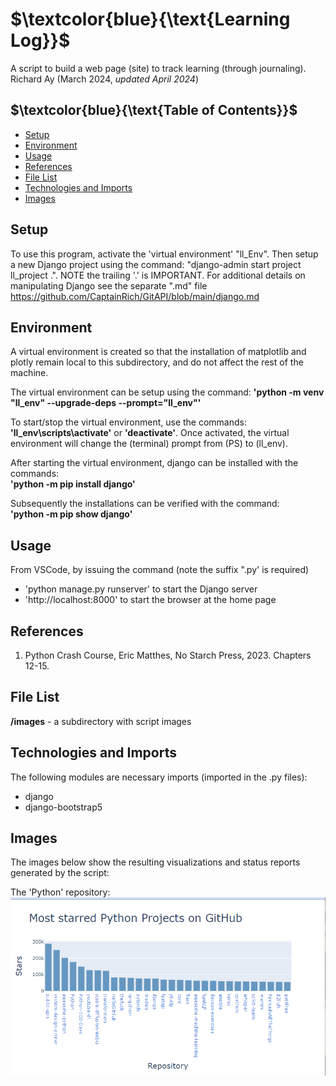 # $`\textcolor{blue}{\text{Learning Log}}`$
A script to build a web page (site) to track learning (through journaling).
Richard Ay (March 2024, *updated April 2024*)

## $`\textcolor{blue}{\text{Table of Contents}}`$
* [Setup](#setup)
* [Environment](#environment)
* [Usage](#Usage)
* [References](#references)
* [File List](#file-list)
* [Technologies and Imports](#Technologies-and-Imports)
* [Images](#Images)

## Setup

To use this program, activate the 'virtual environment' "ll_Env".  Then setup a
new Django project using the command: "django-admin start project ll_project .". 
NOTE the trailing '.' is IMPORTANT.  For additional details on manipulating Django
see the separate ".md" file https://github.com/CaptainRich/GitAPI/blob/main/django.md  

## Environment
A virtual environment is created so that the installation of matplotlib and plotly
remain local to this subdirectory, and do not affect the rest of the machine.

The virtual environment can be setup using the command: 
**'python -m venv "ll_env" --upgrade-deps --prompt="ll_env"'**

To start/stop the virtual environment, use the commands: **'ll_env\scripts\activate'** 
or **'deactivate'**. Once activated, the virtual environment will change the (terminal) 
prompt from (PS) to (ll_env).

After starting the virtual environment, django can be installed 
with the commands:  
**'python -m pip install django'**  
 

Subsequently the installations can be verified with the command:   
**'python -m pip show django'**  



## Usage
From VSCode, by issuing the command (note the suffix ".py' is required)  
- 'python manage.py runserver'   to start the Django server
- 'http://localhost:8000'        to start the browser at the home page 

 


## References
1. Python Crash Course, Eric Matthes, No Starch Press, 2023. Chapters 12-15.  


## File List


**/images** - a subdirectory with script images  


## Technologies and Imports
The following modules are necessary imports (imported in the .py files):  
- django
- django-bootstrap5
 

## Images
The images below show the resulting visualizations and status reports generated 
by the script:  

The 'Python' repository:  
![Python Repository](https://github.com/CaptainRich/GitAPI/blob/main/images/python_repos.png)  






